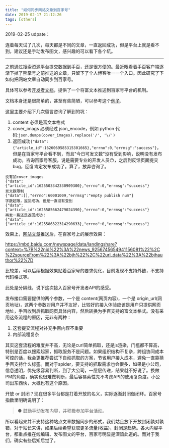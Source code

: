 ```yaml
---
title: "如何同步网站文章到百家号"
date: 2019-02-17 21:12:26
tags: [others]
---
```


2019-02-25 udpate：

连着每天试了几次，每天都是不同的文章，一直返回成功，但是平台上就是看不到，建议还是手动发布图文，感兴趣的可以看下各个坑。

-----

之前通过搜索资源平台提交数据到手百，还是很方便的。最近眼看着手百客户端逐渐下掉了熊掌号之前推送的文章，只留下了个人博客唯一一个入口。因此研究了下如何把网站文章自动同步到百家号。

具体可以参考[开发者文档](https://baijiahao.baidu.com/builder/author/openauth/openauthProtection)，提供了一个将富文本推送到百家号平台的机制。

文档本身还是很简单的，甚至有些简陋，可以参考这个[例子](https://github.com/yingshin/Tiny-Tools/tree/master/baijiahao).

这里主要介绍下几次留言咨询了解到的坑：

1. content 必须是富文本格式  
2. cover_imags 必须经过 json_encode，例如 python 代码:`json.dumps(cover_images).replace('/', '\/')`  
3. 返回成功`{"data":{"article_id":1626069585315301665},"errno":0,"errmsg":"success"}`，但是在百家号平台看不到，而且"今日可发文数"没有受到影响，说明没有发布成功。咨询百家号客服，说是需要专业的开发人员😶，之后到反馈页面提交 bug，回复肯定发布成功了。算了，放弃咨询了。

```
没有加cover_images
{"data":{"article_id":1625503342330909300},"errno":0,"errmsg":"success"}
发文数限制
{"data":[],"errno":60001009,"errmsg":"empty publish num"}
字数超限，返回成功，但是一直没有查到
{"data":{"article_id":1625585662479024390},"errno":0,"errmsg":"success"}
再发一篇还是返回成功：
{"data":{"article_id":1625586322314290633},"errno":0,"errmsg":"success"}
```



效果上，[网站文章](https://izualzhy.cn/leveldb-using-cache)推送后，在百家号上的展示效果：

https://mbd.baidu.com/newspage/data/landingshare?context=%7B%22nid%22%3A%22news_9256745654941156081%22%2C%22sourceFrom%22%3A%22bjh%22%2C%22url_data%22%3A%22bjhauthor%22%7D

比较差，可以后续根据效果贴着百家号的要求优化，目前发现不支持外链，不支持代码格式等。

此处是分隔线，说下这次接入百家号开发者API的感受。

发布接口需要提供的两个参数，一个是 content(网页内容)，一个是 origin_url(网页地址)，这两个参数对用户并不友好，比较好的接入体验应该是用户只提供网页地址，手百收到后抓取网页具体内容，然后转换为手百支持的富文本格式。没有采用这条流程的原因，无非有两种：

1. 这套提交流程对补充手百内容不重要  
2. 内部流程复杂

其实这套流程的难度并不高，无论是curl简单抓取，还是js渲染，门槛都不算高，特别是百度以搜索起家，抓取服务不是问题。如果组织结构不复杂，跨组协同成本可控的话，我会更推荐尝试下自动抓取的方案，节省用户接入成本，避免一直靠猜手百支持什么标签。而对于spider，要支持的抓取需求也会很多，如果是小公司，信息透明，优先级容易判断，到了大公司，一层层传递，结果就不好说了。换做PM的角度，确实也很难做判断，最后容易索性先不考虑API的使用复杂度。小公司出东西快，大概也有这个原因。

开放 or 封闭？现在很多平台都是打着开放的名义，实际逐渐封闭做闭环。百家号指数里明确说明了：

>● 鼓励手动发布内容，并积极参加平台活动。

所以看起来并不支持这种站点文章数据同步的形式，我们姑且放下开放封闭孰对孰错，对于站长来讲，如果后续希望获取更多流量(收益)，封闭是趋势。各大内容平台，都重点推在线编辑、发布图文的平台，百家号明显是深谙此道的。而对于我们，确实有些后知后觉了。
